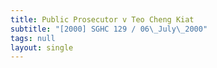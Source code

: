 ```yaml
---
title: Public Prosecutor v Teo Cheng Kiat
subtitle: "[2000] SGHC 129 / 06\_July\_2000"
tags: null
layout: single
---
```


